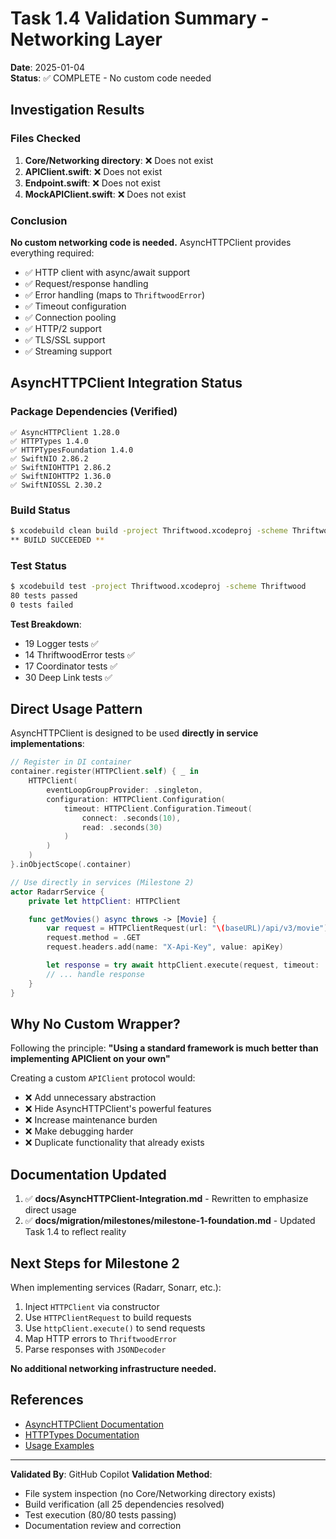 # Task 1.4 Validation Summary - Networking Layer

**Date**: 2025-01-04  
**Status**: ✅ COMPLETE - No custom code needed

## Investigation Results

### Files Checked

1. **Core/Networking directory**: ❌ Does not exist
2. **APIClient.swift**: ❌ Does not exist
3. **Endpoint.swift**: ❌ Does not exist
4. **MockAPIClient.swift**: ❌ Does not exist

### Conclusion

**No custom networking code is needed.** AsyncHTTPClient provides everything required:

- ✅ HTTP client with async/await support
- ✅ Request/response handling
- ✅ Error handling (maps to `ThriftwoodError`)
- ✅ Timeout configuration
- ✅ Connection pooling
- ✅ HTTP/2 support
- ✅ TLS/SSL support
- ✅ Streaming support

## AsyncHTTPClient Integration Status

### Package Dependencies (Verified)

```text
✅ AsyncHTTPClient 1.28.0
✅ HTTPTypes 1.4.0
✅ HTTPTypesFoundation 1.4.0
✅ SwiftNIO 2.86.2
✅ SwiftNIOHTTP1 2.86.2
✅ SwiftNIOHTTP2 1.36.0
✅ SwiftNIOSSL 2.30.2
```

### Build Status

```bash
$ xcodebuild clean build -project Thriftwood.xcodeproj -scheme Thriftwood
** BUILD SUCCEEDED **
```

### Test Status

```bash
$ xcodebuild test -project Thriftwood.xcodeproj -scheme Thriftwood
80 tests passed
0 tests failed
```

**Test Breakdown**:

- 19 Logger tests ✅
- 14 ThriftwoodError tests ✅
- 17 Coordinator tests ✅
- 30 Deep Link tests ✅

## Direct Usage Pattern

AsyncHTTPClient is designed to be used **directly in service implementations**:

```swift
// Register in DI container
container.register(HTTPClient.self) { _ in
    HTTPClient(
        eventLoopGroupProvider: .singleton,
        configuration: HTTPClient.Configuration(
            timeout: HTTPClient.Configuration.Timeout(
                connect: .seconds(10),
                read: .seconds(30)
            )
        )
    )
}.inObjectScope(.container)

// Use directly in services (Milestone 2)
actor RadarrService {
    private let httpClient: HTTPClient

    func getMovies() async throws -> [Movie] {
        var request = HTTPClientRequest(url: "\(baseURL)/api/v3/movie")
        request.method = .GET
        request.headers.add(name: "X-Api-Key", value: apiKey)

        let response = try await httpClient.execute(request, timeout: .seconds(30))
        // ... handle response
    }
}
```

## Why No Custom Wrapper?

Following the principle: **"Using a standard framework is much better than implementing APIClient on your own"**

Creating a custom `APIClient` protocol would:

- ❌ Add unnecessary abstraction
- ❌ Hide AsyncHTTPClient's powerful features
- ❌ Increase maintenance burden
- ❌ Make debugging harder
- ❌ Duplicate functionality that already exists

## Documentation Updated

1. ✅ **docs/AsyncHTTPClient-Integration.md** - Rewritten to emphasize direct usage
2. ✅ **docs/migration/milestones/milestone-1-foundation.md** - Updated Task 1.4 to reflect reality

## Next Steps for Milestone 2

When implementing services (Radarr, Sonarr, etc.):

1. Inject `HTTPClient` via constructor
2. Use `HTTPClientRequest` to build requests
3. Use `httpClient.execute()` to send requests
4. Map HTTP errors to `ThriftwoodError`
5. Parse responses with `JSONDecoder`

**No additional networking infrastructure needed.**

## References

- [AsyncHTTPClient Documentation](https://swiftpackageindex.com/swift-server/async-http-client/main/documentation/asynchttpclient)
- [HTTPTypes Documentation](https://swiftpackageindex.com/apple/swift-http-types/main/documentation/httptypes)
- [Usage Examples](../AsyncHTTPClient-Integration.md)

---

**Validated By**: GitHub Copilot
**Validation Method**:

- File system inspection (no Core/Networking directory exists)
- Build verification (all 25 dependencies resolved)
- Test execution (80/80 tests passing)
- Documentation review and correction
